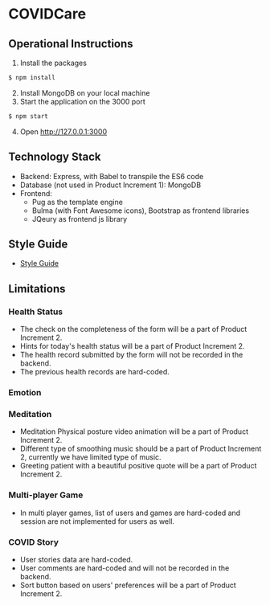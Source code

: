 # COVIDCare

## Operational Instructions

1. Install the packages

```bash
$ npm install
```

2. Install MongoDB on your local machine
3. Start the application on the 3000 port

```bash
$ npm start
```

4. Open http://127.0.0.1:3000

## Technology Stack

- Backend: Express, with Babel to transpile the ES6 code
- Database (not used in Product Increment 1): MongoDB
- Frontend:
  - Pug as the template engine
  - Bulma (with Font Awesome icons), Bootstrap as frontend libraries
  - JQeury as frontend js library

## Style Guide

- [Style Guide](https://drive.google.com/file/d/1rmTzc3bJm9RRjVsINbyPQP6exCSvtLHA/view?usp=sharing)

## Limitations

### Health Status

- The check on the completeness of the form will be a part of Product Increment 2.
- Hints for today's health status will be a part of Product Increment 2.
- The health record submitted by the form will not be recorded in the backend.
- The previous health records are hard-coded.

### Emotion

### Meditation

- Meditation Physical posture video animation will be a part of Product Increment 2.
-	Different type of smoothing music should be a part of Product Increment 2, currently we have limited type of music.
-	Greeting patient with a beautiful positive quote will be a part of Product Increment 2.


### Multi-player Game

- In multi player games, list of users and games are hard-coded and session are not implemented for users as well.

### COVID Story

- User stories data are hard-coded.
- User comments are hard-coded and will not be recorded in the backend.
- Sort button based on users' preferences will be a part of Product Increment 2.
